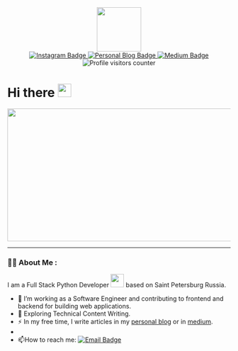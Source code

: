 <div id="header" align="center">
  <img src="https://media.giphy.com/media/M9gbBd9nbDrOTu1Mqx/giphy.gif" width="100"/>
  <div id="badges">
    <a href="https://instagram.com/ahmedidris89">
      <img src="https://img.shields.io/badge/Instagram-orange?logo=instagram&logoColor=white" alt="Instagram Badge"/>
    </a>
    <a href="https://ahmed.imirghani.com/">
      <img src="https://img.shields.io/badge/Personal%20website-09B3AF?logo=blogger&logoColor=%23FF5722" alt="Personal Blog Badge"/>
    </a>
    <a href="https://medium.com/@ai.mirghani">
      <img src="https://img.shields.io/badge/Medium-black?logo=medium&logoColor=white" alt="Medium Badge"/>
    </a>
  </div>
  <img src="https://komarev.com/ghpvc/?username=imirghania&style=flat-square&color=blue" alt="Profile visitors counter"/>
</div>

<h1>
  Hi there
  <img src="https://media.giphy.com/media/hvRJCLFzcasrR4ia7z/giphy.gif" width="30px"/>
</h1>

<div align="center">
  <img src="https://media.giphy.com/media/dWesBcTLavkZuG35MI/giphy.gif" width="600" height="300"/>
</div>


---

### :technologist: About Me :
I am a Full Stack Python Developer <img src="https://media.giphy.com/media/WUlplcMpOCEmTGBtBW/giphy.gif" width="30"> based on Saint Petersburg Russia.
- :telescope: I’m working as a Software Engineer and contributing to frontend and backend for building web applications.
- :seedling: Exploring Technical Content Writing.
- :zap: In my free time, I write articles in my [personal blog](https://ahmed.imirghani.com/) or in [medium](https://medium.com/@ai.mirghani).
- 
- :mailbox:How to reach me: [![Email Badge](https://img.shields.io/badge/Email-19E57F?logo=gmail&logoColor=white)](mailto:imirghania@gmail.com)
